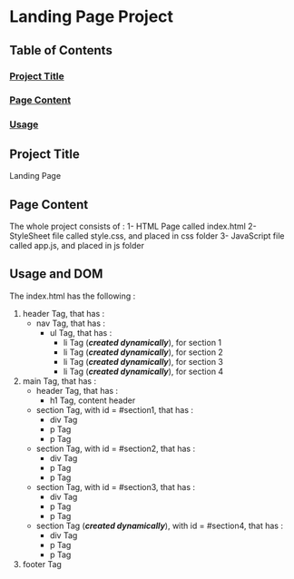 # Landing Page Project

## Table of Contents

### [Project Title](#projectTitle)
### [Page Content](#pageContent)
### [Usage](#usageAndDom)

## Project Title
Landing Page

## Page Content
The whole project consists of :
1- HTML Page called index.html
2- StyleSheet file called style.css, and placed in css folder
3- JavaScript file called app.js, and placed in js folder

## Usage and DOM
The index.html has the following :
1. header Tag, that has : 
	- nav Tag,  that has :
		- ul Tag, that has : 
			- li Tag (**_created dynamically_**), for section 1
			- li Tag (**_created dynamically_**), for section 2
			- li Tag (**_created dynamically_**), for section 3
			- li Tag (**_created dynamically_**), for section 4
2. main Tag, that has :
	- header Tag, that has :
		- h1 Tag, content header
	- section Tag, with id = #section1, that has :
		- div Tag
		- p Tag
		- p Tag
	- section Tag, with id = #section2, that has :
		- div Tag
		- p Tag
		- p Tag
	- section Tag, with id = #section3, that has :
		- div Tag
		- p Tag
		- p Tag 
	- section Tag (**_created dynamically_**), with id = #section4, that has :
		- div Tag
		- p Tag
		- p Tag
3. footer Tag


